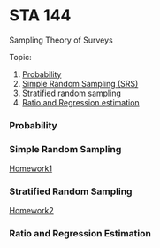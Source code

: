 # STA 144
Sampling Theory of Surveys



Topic:

1. [Probability](###probability)
2. [Simple Random Sampling (SRS)](###simplerandomsampling)
3. [Stratified random sampling](###stratifiedrandomsampling)  
4. [Ratio and Regression estimation](###ratioandregressionestimation)

### Probability

### Simple Random Sampling

[Homework1](/homework1/homework1_writeup.md)
### Stratified Random Sampling

[Homework2](/homework2/homework_writeout.md)
### Ratio and Regression Estimation

